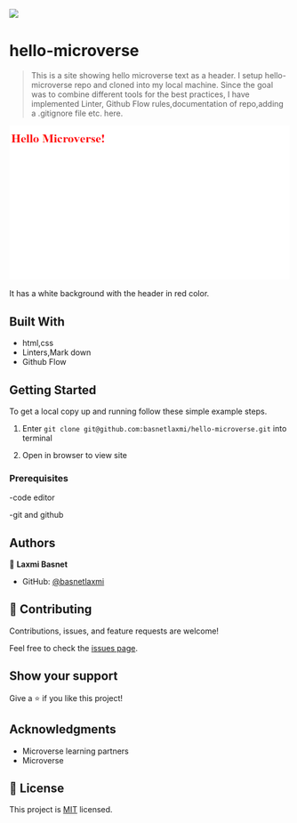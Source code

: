 
![](https://img.shields.io/badge/Microverse-blueviolet)

# hello-microverse

> This is a site showing hello microverse text as a header. I setup hello-microverse repo and cloned into my local machine. Since the goal was to combine different tools for the best practices, I have implemented Linter, Github Flow rules,documentation of repo,adding a .gitignore file etc. here. 

![screenshot](/app_screenshot.PNG)

It has a white background with the header in red color.

## Built With

- html,css
- Linters,Mark down
- Github Flow 

## Getting Started

To get a local copy up and running follow these simple example steps.

1) Enter `git clone git@github.com:basnetlaxmi/hello-microverse.git` into terminal

2) Open in browser to view site


### Prerequisites
-code editor

-git and github

## Authors

👤 **Laxmi Basnet**

- GitHub: [@basnetlaxmi](https://github.com/basnetlaxmi)

## 🤝 Contributing

Contributions, issues, and feature requests are welcome!

Feel free to check the [issues page](../../issues/).

## Show your support

Give a ⭐️ if you like this project!

## Acknowledgments

- Microverse learning partners
- Microverse

## 📝 License

This project is [MIT](./MIT.md) licensed.
